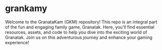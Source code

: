 # grankamy
Welcome to the GranataKam (GKM) repository! This repo is an integral part of the fun and engaging family game, Granatak. Here, you'll find essential resources, assets, and code to help you dive into the exciting world of Granatak. Join us on this adventurous journey and enhance your gaming experience!
